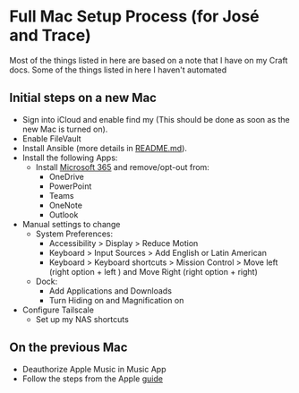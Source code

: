 # Full Mac Setup Process (for José and Trace)

Most of the things listed in here are based on a note that I have on my Craft docs. Some of the things listed in here I haven't automated

## Initial steps on a new Mac

- Sign into iCloud and enable find my (This should be done as soon as the new Mac is turned on).
- Enable FileVault
- Install Ansible (more details in [README.md](./README.md)).
- Install the following Apps:
  - Install [Microsoft 365](https://www.microsoft.com/es-mx/microsoft-365/microsoft-office) and remove/opt-out from:
    - OneDrive
    - PowerPoint
    - Teams
    - OneNote
    - Outlook
- Manual settings to change
  - System Preferences:
    - Accessibility > Display > Reduce Motion
    - Keyboard > Input Sources > Add English or Latin American
    - Keyboard > Keyboard shortcuts > Mission Control > Move left (right option + left ) and Move Right (right option + right)
  - Dock:
    - Add Applications and Downloads
    - Turn Hiding on and Magnification on
- Configure Tailscale
  - Set up my NAS shortcuts
  
## On the previous Mac

- Deauthorize Apple Music in Music App
- Follow the steps from the Apple [guide](https://support.apple.com/en-au/HT212749)

